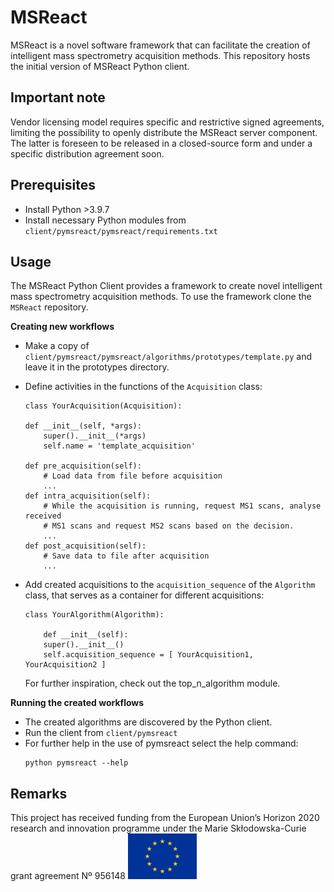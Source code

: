 # MSReact

MSReact is a novel software framework that can facilitate the creation of intelligent mass spectrometry acquisition methods. This repository hosts the initial version of MSReact Python client.

## Important note
Vendor licensing model requires specific and restrictive signed agreements, limiting the possibility to openly distribute the MSReact server component. The latter is foreseen to be released in a closed-source form and under a specific distribution agreement soon.

## Prerequisites
* Install Python >3.9.7
* Install necessary Python modules from `client/pymsreact/pymsreact/requirements.txt`

## Usage

The MSReact Python Client provides a framework to create novel intelligent mass spectrometry acquisition methods. To use the framework clone the `MSReact` repository.

**Creating new workflows**

* Make a copy of `client/pymsreact/pymsreact/algorithms/prototypes/template.py` and leave it in the prototypes directory.
	
* Define activities in the functions of the `Acquisition` class:
	```
	class YourAcquisition(Acquisition):
    
    def __init__(self, *args):
        super().__init__(*args)
        self.name = 'template_acquisition'
        
    def pre_acquisition(self):
	    # Load data from file before acquisition
		...
	def intra_acquisition(self):
		# While the acquisition is running, request MS1 scans, analyse received
		# MS1 scans and request MS2 scans based on the decision.
		...
	def post_acquisition(self):
		# Save data to file after acquisition
		...
	```
* Add created acquisitions to the `acquisition_sequence` of the `Algorithm` class, that serves as a container for different acquisitions:
	```
	class YourAlgorithm(Algorithm):
	
		def __init__(self):
        super().__init__()
        self.acquisition_sequence = [ YourAcquisition1, YourAcquisition2 ]
	```

	For further inspiration, check out the top_n_algorithm module.

**Running the created workflows**
* The created algorithms are discovered by the Python client. 
* Run the client from `client/pymsreact`
* For further help in the use of pymsreact select the help command:
	```
	python pymsreact --help
	```

## Remarks

This project has received funding from the European Union’s Horizon 2020 research and innovation programme under the Marie Skłodowska-Curie grant agreement Nº 956148 ![eu_flag](https://github.com/proteotoul/MSReact/blob/main/images/eu_flag.jpg?raw=true)